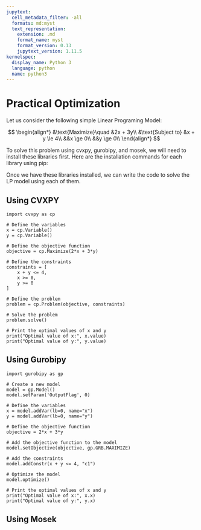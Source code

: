 ```yaml
---
jupytext:
  cell_metadata_filter: -all
  formats: md:myst
  text_representation:
    extension: .md
    format_name: myst
    format_version: 0.13
    jupytext_version: 1.11.5
kernelspec:
  display_name: Python 3
  language: python
  name: python3
---
```


# Practical Optimization

Let us consider the following simple Linear Programing Model:

$$
\begin{align*}
&\text{Maximize}\quad &2x + 3y\\
&\text{Subject to}
&x + y \le 4\\
&&x \ge 0\\
&&y \ge 0\\
\end{align*}
$$

To solve this problem using cvxpy, gurobipy, and mosek, we will need to install these libraries first. Here are the installation commands for each library using pip:


Once we have these libraries installed, we can write the code to solve the LP model using each of them.

## Using CVXPY

```{code-cell}
import cvxpy as cp

# Define the variables
x = cp.Variable()
y = cp.Variable()

# Define the objective function
objective = cp.Maximize(2*x + 3*y)

# Define the constraints
constraints = [
    x + y <= 4,
    x >= 0,
    y >= 0
]

# Define the problem
problem = cp.Problem(objective, constraints)

# Solve the problem
problem.solve()

# Print the optimal values of x and y
print("Optimal value of x:", x.value)
print("Optimal value of y:", y.value)
```

## Using Gurobipy

```{code-cell}
import gurobipy as gp

# Create a new model
model = gp.Model()
model.setParam('OutputFlag', 0)

# Define the variables
x = model.addVar(lb=0, name="x")
y = model.addVar(lb=0, name="y")

# Define the objective function
objective = 2*x + 3*y

# Add the objective function to the model
model.setObjective(objective, gp.GRB.MAXIMIZE)

# Add the constraints
model.addConstr(x + y <= 4, "c1")

# Optimize the model
model.optimize()

# Print the optimal values of x and y
print("Optimal value of x:", x.x)
print("Optimal value of y:", y.x)
```
## Using Mosek

